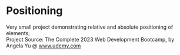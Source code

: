 # Positioning
Very small project demonstrating relative and absolute positioning of elements;<br/>
Project Source: The Complete 2023 Web Development Bootcamp, by Angela Yu @ www.udemy.com
